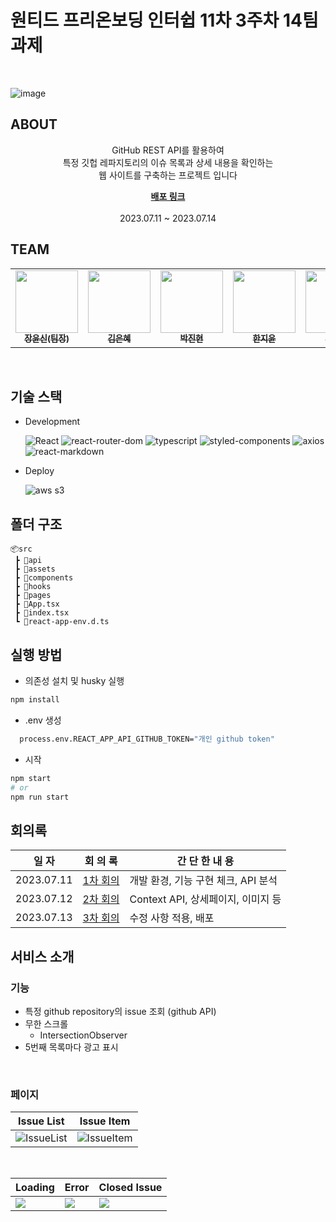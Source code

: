 # 원티드 프리온보딩 인터쉽 11차 3주차 14팀 과제

<br />

![image](https://github.com/wanted-pre-onboarding-11th-14team/pre-onboarding-11th-3-14/assets/109052469/1c8eccee-5a37-46df-b810-d22fd375f4ba)

## ABOUT

<div align='center'>
    <p> GitHub REST API를 활용하여 <br/>특정 깃헙 레파지토리의 이슈 목록과 상세 내용을 확인하는 <br/> 웹 사이트를 구축하는 프로젝트 입니다 </p>
    <a href="http://wanted-11th-3-14-test.s3-website.ap-northeast-2.amazonaws.com/"><strong>배포 링크</strong></a>
     <!-- | <a href="https://www.notion.so/week3-0bac390c687a48f291d136d68b5fe71a"><strong>Notion</strong></a> -->
    <br />
    <br />
    <div style="text-align: center"> 2023.07.11 ~ 2023.07.14 </div>
</div>

## TEAM

<div align='center'>
<table> 
  <tbody>
    <tr>
      <td align="center"><a href="https://github.com/yun-sin"><img src="https://avatars.githubusercontent.com/u/99275134?v=4"width=100px;" alt=""/><br /><sub><b>장윤신(팀장)</b></sub></a><br /></td>
      <td align="center";><a href="https://github.com/AkoIsCat"><img src="https://avatars.githubusercontent.com/u/109052469?v=4" width="100px;" alt=""/><br /><sub><b>김은혜</b></sub></a><br /></td>
      <td align="center"><a href="https://github.com/rondido"><img src="https://avatars.githubusercontent.com/u/55516901?v=4" width="100px;" alt=""/><br /><sub><b>박진현</b></sub></a><br /></td>
      <td align="center"><a href="https://github.com/jyhan14"><img src="https://avatars.githubusercontent.com/u/105530169?v=4" width="100px;" alt=""/><br /><sub><b>한지윤</b></sub></a><br /></td>
      <td align="center"><a href="https://github.com/codingjwp"><img src="https://avatars.githubusercontent.com/u/113403155?v=4" width="100px;" alt=""/><br /><sub><b>박재우</b></sub></a><br /></td>
      <td align="center"><a href="https://github.com/khakaa"><img src="https://avatars.githubusercontent.com/u/73606877?v=4" width="100px;" alt=""/><br /><sub><b>박하린</b></sub></a><br /></td>
    </tr>
  </tbody>
</table>
</div>

<br />

## 기술 스택

- Development

  ![React](https://img.shields.io/badge/Create--React--App-5.0.1-20232A?logo=react)
  ![react-router-dom](https://img.shields.io/badge/react--router-6.14.1-CA4245?logo=reactRouter)
  ![typescript](https://img.shields.io/badge/typescript-4.9.5-007ACC?logo=typescript)
  ![styled-components](https://img.shields.io/badge/styled--components%2Fcss-1.12.0-28A745?logo=styled-components)
  ![axios](https://img.shields.io/badge/axios-1.4.0-%23671DDF?logo=axios&logoColor=%23671DDF)
  ![react-markdown](https://img.shields.io/badge/react--markdown-8.0.7-%23671DDF)

- Deploy
  
  ![aws s3](https://img.shields.io/badge/Amazon_S3--S?logo=amazonaws&logoColor=white)

## 폴더 구조

```
📦src
 ┣ 📂api
 ┣ 📂assets
 ┣ 📂components
 ┣ 📂hooks
 ┣ 📂pages
 ┣ 📜App.tsx
 ┣ 📜index.tsx
 ┗ 📜react-app-env.d.ts
```

## 실행 방법

- 의존성 설치 및 husky 실행

```bash
npm install
```

- .env 생성

```bash
  process.env.REACT_APP_API_GITHUB_TOKEN="개인 github token"
```

- 시작

```bash
npm start
# or
npm run start
```

## 회의록

|   일 자    |           회 의 록           | 간 단 한 내 용                      |
| :--------: | :--------------------------: | ----------------------------------- |
| 2023.07.11 | [1차 회의](./1ST_MEETING.md) | 개발 환경, 기능 구현 체크, API 분석 |
| 2023.07.12 | [2차 회의](./2ND_MEETING.md) | Context API, 상세페이지, 이미지 등  |
| 2023.07.13 | [3차 회의](./3RD_MEETING.md) | 수정 사항 적용, 배포                |

## 서비스 소개

### 기능

- 특정 github repository의 issue 조회 (github API)
- 무한 스크롤
  - IntersectionObserver
- 5번째 목록마다 광고 표시

<br />

### 페이지

|                                                                    Issue List                                                                     |                                                                    Issue Item                                                                     |
| :-----------------------------------------------------------------------------------------------------------------------------------------------: | :-----------------------------------------------------------------------------------------------------------------------------------------------: |
| ![IssueList](https://github.com/wanted-pre-onboarding-11th-14team/pre-onboarding-11th-3-14/assets/109052469/0dc516ef-8979-4249-b383-03982cae7cd7) | ![IssueItem](https://github.com/wanted-pre-onboarding-11th-14team/pre-onboarding-11th-3-14/assets/109052469/d3ab67d0-f447-4bf1-be24-38d4f4d729d8) |

<br />

| Loading                                                                                                                                                                   | Error                                                                                                                                                                     | Closed Issue                                                                                                                                                              |
| ------------------------------------------------------------------------------------------------------------------------------------------------------------------------- | ------------------------------------------------------------------------------------------------------------------------------------------------------------------------- | ------------------------------------------------------------------------------------------------------------------------------------------------------------------------- |
| <img src="https://github.com/wanted-pre-onboarding-11th-14team/pre-onboarding-11th-3-14/assets/109052469/f334dff1-18f3-4253-9dc0-0756dc41dcd8"/> | <img src="https://github.com/wanted-pre-onboarding-11th-14team/pre-onboarding-11th-3-14/assets/109052469/4674e7a6-21ef-497e-9a56-a056383d4014"/> | <img src="https://github.com/wanted-pre-onboarding-11th-14team/pre-onboarding-11th-3-14/assets/109052469/5c8003be-f48a-40e1-b661-c39891db36a1"/> |
